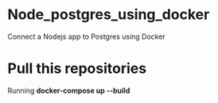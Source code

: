 # Node_postgres_using_docker
 Connect a Nodejs app to Postgres using Docker

# Pull this repositories
Running **docker-compose up --build**
